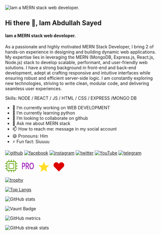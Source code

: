 ![Iam a MERN stack web developer.](https://i.postimg.cc/Ss1SFdpX/Linked-In-Article-Cover-Image-1.png)

## Hi there 👋, Iam Abdullah Sayed
#### Iam a MERN stack web developer.

As a passionate and highly motivated MERN Stack Developer, I bring 2 of hands-on experience in designing and building dynamic web applications. My expertise lies in leveraging the MERN (MongoDB, Express.js, React.js, Node.js) stack to develop scalable, performant, and user-friendly web solutions. I have a strong background in front-end and back-end development, adept at crafting responsive and intuitive interfaces while ensuring robust and efficient server-side logic. I am constantly exploring new technologies, striving to write clean, modular code, and delivering seamless user experiences.

Skills: NODE / REACT / JS / HTML / CSS / EXPRESS /MONGO DB

- 🔭 I’m currently working on WEB DEVELOPMENT 
- 🌱 I’m currently learning python 
- 👯 I’m looking to collaborate on github 
- 💬 Ask me about MERN stack 
- 📫 How to reach me: message in my social account 
- 😄 Pronouns: Him 
- ⚡ Fun fact: Siuuuu 


[<img src='https://cdn.jsdelivr.net/npm/simple-icons@3.0.1/icons/github.svg' alt='github' height='40'>](https://github.com/HeyAbdullahBruh)  [<img src='https://cdn.jsdelivr.net/npm/simple-icons@3.0.1/icons/facebook.svg' alt='facebook' height='40'>](https://www.facebook.com/Mr.1Pie)  [<img src='https://cdn.jsdelivr.net/npm/simple-icons@3.0.1/icons/instagram.svg' alt='instagram' height='40'>](https://www.instagram.com/Mr.1Pie/)  [<img src='https://cdn.jsdelivr.net/npm/simple-icons@3.0.1/icons/twitter.svg' alt='twitter' height='40'>](https://twitter.com/MrPieX)  [<img src='https://cdn.jsdelivr.net/npm/simple-icons@3.0.1/icons/youtube.svg' alt='YouTube' height='40'>](https://www.youtube.com/channel/Mr.1Pie)  [<img src='https://cdn.jsdelivr.net/npm/simple-icons@3.0.1/icons/telegram.svg' alt='telegram' height='40'>](https://t.me/IamOptimusDeveloper)  

<a href='https://docs.github.com/en/developers'><img src='https://raw.githubusercontent.com/acervenky/animated-github-badges/master/assets/devbadge.gif' width='40' height='40'></a> <a href='https://github.com/pricing'><img src='https://raw.githubusercontent.com/acervenky/animated-github-badges/master/assets/pro.gif' width='40' height='40'></a> <a href='https://stars.github.com/'><img src='https://raw.githubusercontent.com/acervenky/animated-github-badges/master/assets/starbadge.gif' width='35' height='35'></a> <a href='https://docs.github.com/en/github/supporting-the-open-source-community-with-github-sponsors'><img src='https://raw.githubusercontent.com/acervenky/animated-github-badges/master/assets/sponsorbadge.gif' width='35' height='35'></a> 

[![trophy](https://github-profile-trophy.vercel.app/?username=HeyAbdullahBruh)](https://github.com/ryo-ma/github-profile-trophy)

[![Top Langs](https://github-readme-stats.vercel.app/api/top-langs/?username=HeyAbdullahBruh)](https://github.com/anuraghazra/github-readme-stats)

![GitHub stats](https://github-readme-stats.vercel.app/api?username=HeyAbdullahBruh&show_icons=true&count_private=true)  

![Vaunt Badge](https://api.vaunt.dev/v1/github/entities/HeyAbdullahBruh/contributions?format=svg&private=true)  

![GitHub metrics](https://metrics.lecoq.io/HeyAbdullahBruh)  

![GitHub streak stats](https://streak-stats.demolab.com/?user=HeyAbdullahBruh)  

